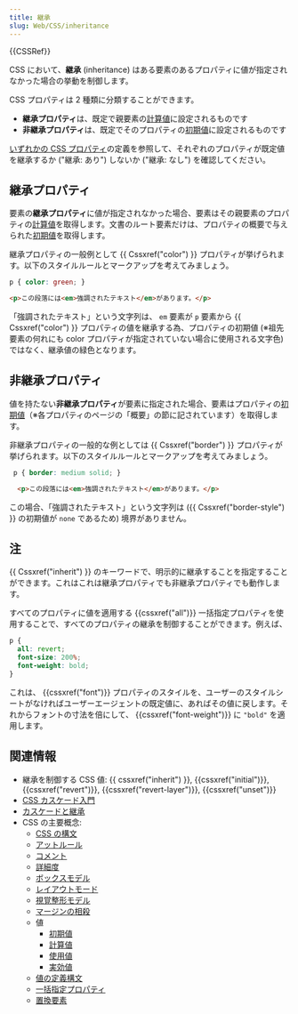 ```yaml
---
title: 継承
slug: Web/CSS/inheritance
---
```

{{CSSRef}}

CSS において、**継承** (inheritance) はある要素のあるプロパティに値が指定されなかった場合の挙動を制御します。

CSS プロパティは 2 種類に分類することができます。

- **継承プロパティ**は、既定で親要素の[計算値](/ja/docs/Web/CSS/computed_value)に設定されるものです
- **非継承プロパティ**は、既定でそのプロパティの[初期値](/ja/docs/Web/CSS/initial_value)に設定されるものです

[いずれかの CSS プロパティ](/ja/docs/Web/CSS/Reference#keyword_index)の定義を参照して、それぞれのプロパティが既定値を継承するか ("継承: あり") しないか ("継承: なし") を確認してください。

## 継承プロパティ

要素の**継承プロパティ**に値が指定されなかった場合、要素はその親要素のプロパティの[計算値](/ja/docs/Web/CSS/computed_value)を取得します。文書のルート要素だけは、プロパティの概要で与えられた[初期値](/ja/docs/Web/CSS/initial_value)を取得します。

継承プロパティの一般例として {{ Cssxref("color") }} プロパティが挙げられます。以下のスタイルルールとマークアップを考えてみましょう。

```css
p { color: green; }
```

```html
<p>この段落には<em>強調されたテキスト</em>があります。</p>
```

「強調されたテキスト」という文字列は、 `em` 要素が `p` 要素から {{ Cssxref("color") }} プロパティの値を継承する為、プロパティの初期値 (※祖先要素の何れにも color プロパティが指定されていない場合に使用される文字色) ではなく、継承値の緑色となります。

## 非継承プロパティ

値を持たない**非継承プロパティ**が要素に指定された場合、要素はプロパティの[初期値](/ja/docs/Web/CSS/initial_value)（※各プロパティのページの「概要」の節に記されています）を取得します。

非継承プロパティの一般的な例としては {{ Cssxref("border") }} プロパティが挙げられます。以下のスタイルルールとマークアップを考えてみましょう。

```css
 p { border: medium solid; }
```

```html
  <p>この段落には<em>強調されたテキスト</em>があります。</p>
```

この場合、「強調されたテキスト」という文字列は ({{ Cssxref("border-style") }} の初期値が `none` であるため) 境界がありません。

## 注

{{ Cssxref("inherit") }} のキーワードで、明示的に継承することを指定することができます。これはこれは継承プロパティでも非継承プロパティでも動作します。

すべてのプロパティに値を適用する {{cssxref("all")}} 一括指定プロパティを使用することで、すべてのプロパティの継承を制御することができます。例えば、

```css
p {
  all: revert;
  font-size: 200%;
  font-weight: bold;
}
```

これは、 {{cssxref("font")}} プロパティのスタイルを、ユーザーのスタイルシートがなければユーザーエージェントの既定値に、あればその値に戻します。それからフォントの寸法を倍にして、 {{cssxref("font-weight")}} に `"bold"` を適用します。

## 関連情報

- 継承を制御する CSS 値: {{ cssxref("inherit") }}, {{cssxref("initial")}}, {{cssxref("revert")}}, {{cssxref("revert-layer")}}, {{cssxref("unset")}}
- [CSS カスケード入門](/ja/docs/Web/CSS/Cascade)
- [カスケードと継承](/ja/docs/Learn/CSS/Building_blocks/Cascade_and_inheritance)
- CSS の主要概念:
  - [CSS の構文](/ja/docs/Web/CSS/Syntax)
  - [アットルール](/ja/docs/Web/CSS/At-rule)
  - [コメント](/ja/docs/Web/CSS/Comments)
  - [詳細度](/ja/docs/Web/CSS/Specificity)
  - [ボックスモデル](/ja/docs/Web/CSS/CSS_Box_Model/Introduction_to_the_CSS_box_model)
  - [レイアウトモード](/ja/docs/Web/CSS/Layout_mode)
  - [視覚整形モデル](/ja/docs/Web/CSS/Visual_formatting_model)
  - [マージンの相殺](/ja/docs/Web/CSS/CSS_Box_Model/Mastering_margin_collapsing)
  - 値
    - [初期値](/ja/docs/Web/CSS/initial_value)
    - [計算値](/ja/docs/Web/CSS/computed_value)
    - [使用値](/ja/docs/Web/CSS/used_value)
    - [実効値](/ja/docs/Web/CSS/actual_value)
  - [値の定義構文](/ja/docs/Web/CSS/Value_definition_syntax)
  - [一括指定プロパティ](/ja/docs/Web/CSS/Shorthand_properties)
  - [置換要素](/ja/docs/Web/CSS/Replaced_element)
